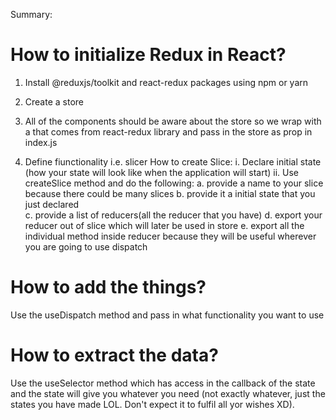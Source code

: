 Summary:

# How to initialize Redux in React?

1. Install @reduxjs/toolkit and react-redux packages using npm or yarn

2. Create a store

3. All of the components should be aware about the store so we wrap <App /> with a <Provider> that comes from react-redux library and pass in the store as prop in index.js

4. Define fiunctionality i.e. slicer
   How to create Slice:
   i. Declare initial state (how your state will look like when the application will start)
   ii. Use createSlice method and do the following:
   a. provide a name to your slice because there could be many slices
   b. provide it a initial state that you just declared  
    c. provide a list of reducers(all the reducer that you have)
   d. export your reducer out of slice which will later be used in store
   e. export all the individual method inside reducer because they will be useful wherever you are going to use dispatch

# How to add the things?

Use the useDispatch method and pass in what functionality you want to use

# How to extract the data?

Use the useSelector method which has access in the callback of the state and the state will give you whatever you need (not exactly whatever, just the states you have made LOL. Don't expect it to fulfil all yor wishes XD).
